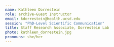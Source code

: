 ```yaml
---
name: Kathleen Dorrestein
role: archive-Guest Instructor
email: kdorrestein@health.ucsd.edu
session: "PhD-Level Scientific Communication"
title: Staff Research Associate, Dorrestein Lab
photo: kathleen_dorrestein.jpg
pronouns: she/her
---
```



